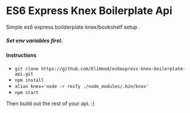 # ES6 Express Knex Boilerplate Api

Simple es6 express boilderplate knex/bookshelf setup .

##### Set env variables first. 

#### Instructions
* `git clone https://github.com/EliHood/es6express-knex-boilerplate-api.git`
* `npm install`
* `alias knex='node -r reify ./node_modules/.bin/knex'`
* `npm start`

Then build out the rest of your api. :)